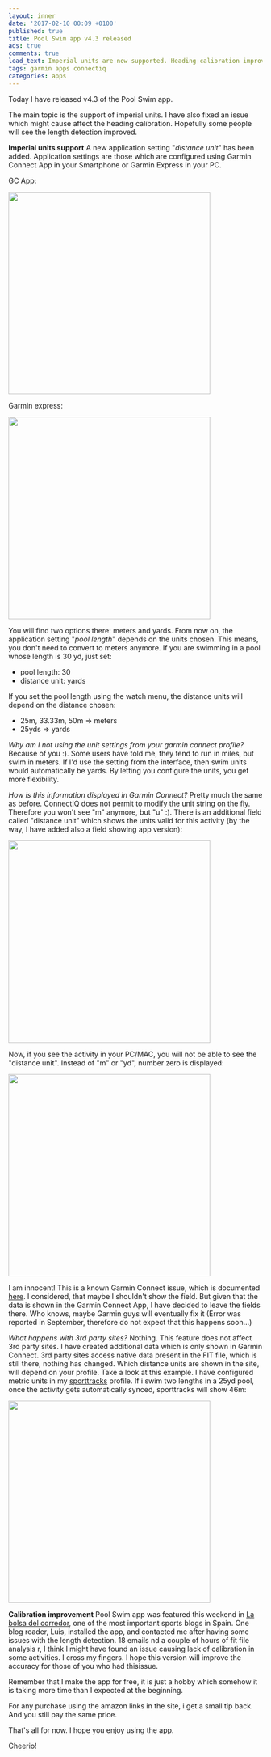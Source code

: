 ```yaml
---
layout: inner
date: '2017-02-10 00:09 +0100'
published: true
title: Pool Swim app v4.3 released
ads: true
comments: true
lead_text: Imperial units are now supported. Heading calibration improved.
tags: garmin apps connectiq
categories: apps
---
```

Today I have released v4.3 of the Pool Swim app. 

The main topic is the support of imperial units. I have also fixed an issue which might cause affect the heading calibration. Hopefully some people will see the length detection improved. 

**Imperial units support**
A new application setting "_distance unit_" has been added. Application settings are those which are configured using Garmin Connect App in your Smartphone or Garmin Express in your PC. 

GC App:

<img src="{{site.baseurl}}/images/garmin express.png" width="400">


Garmin express:

<img src="{{site.baseurl}}/images/Screenshot_2017-02-09-22-17-35.png" width="400">


You will find two options there: meters and yards. 
From now on, the application setting "_pool length_" depends on the units chosen. This means, you don't need to convert to meters anymore. If you are swimming in a pool whose length is 30 yd, just set:


- pool length: 30
- distance unit: yards

If you set the pool length using the watch menu, the distance units will depend on the distance chosen:


- 25m, 33.33m, 50m => meters
- 25yds => yards

_Why am I not using the unit settings from your garmin connect profile?_
Because of you :). Some users have told me, they tend to run in miles, but swim in meters. If I'd use the setting from the interface, then swim units would automatically be yards. By letting you configure the units, you get more flexibility. 

_How is this information displayed in Garmin Connect?_
Pretty much the same as before. ConnectIQ does not permit to modify the unit string on the fly. Therefore you won't see "m" anymore, but "u" :). 
There is an additional field called "distance unit" which shows the units valid for this activity (by the way, I have added also a field showing app version):

<img src="{{site.baseurl}}/images/Screenshot_2017-02-10-00-22-30.png" width="400">


Now, if you see the activity in your PC/MAC, you will not be able to see the "distance unit". Instead of "m" or "yd", number zero is displayed:

<img src="{{site.baseurl}}/images/imperial_GC.png" width="400">


I am innocent! This is a known Garmin Connect issue, which is documented [here](https://forums.garmin.com/showthread.php?362066-Fit-Contributor-output-string-to-Activity-Summary&highlight=setData+string). 
I considered, that maybe I shouldn't show the field. But given that the data is shown in the Garmin Connect App, I have decided to leave the fields there. Who knows, maybe Garmin guys will eventually fix it (Error was reported in September, therefore do not expect that this happens soon...)

_What happens with 3rd party sites?_
Nothing. This feature does not affect 3rd party sites. I have created additional data which is only shown in Garmin Connect. 3rd party sites access native data present in the FIT file, which is still there, nothing has changed. 
Which distance units are shown in the site, will depend on your profile. 
Take a look at this example. I have configured metric units in my [sporttracks](https://www.sporttracks.mobi) profile. 
If i swim two lengths in a 25yd pool, once the activity gets automatically synced, sporttracks will show 46m:

<img src="{{site.baseurl}}/images/sporttracks.png" width="400">


**Calibration improvement**
Pool Swim app was featured this weekend in [La bolsa del corredor](http://www.sport.es/labolsadelcorredor/pool-swim-app-connect-iq-natacion-piscina-garmin-forerunner-230-235/), one of the most important sports blogs in Spain. One blog reader, Luis, installed the app, and contacted me after having some issues with the length detection. 
18 emails nd a couple of hours of fit file analysis r, I think I might have found an issue causing lack of calibration in some activities. I cross my fingers. I hope this version will improve the accuracy for those of you who had thisissue. 

Remember that I make the app for free, it is just a hobby which somehow it is taking more time than I expected at the beginning. 

For any purchase using the amazon links in the site, i get a small tip back. And you still pay the same price. 

That's all for now. I hope you enjoy using the app. 

Cheerio!
